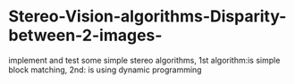 # Stereo-Vision-algorithms-Disparity-between-2-images-
implement and test some simple stereo algorithms, 1st algorithm:is simple block matching, 2nd: is using dynamic programming
